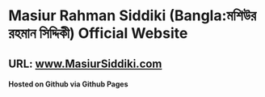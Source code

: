 # Masiur Rahman Siddiki (Bangla:মশিউর রহমান সিদ্দিকী) Official Website
## URL: www.MasiurSiddiki.com

#### Hosted on Github via Github Pages
